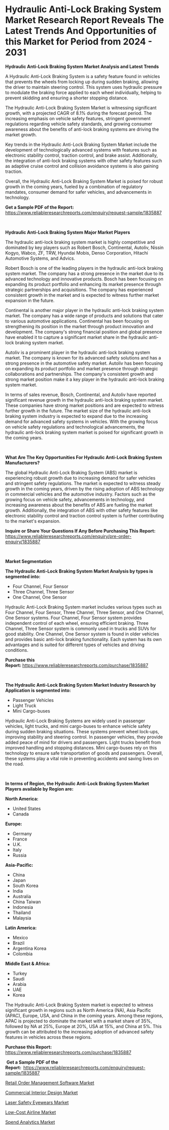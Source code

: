<p><h1>Hydraulic Anti-Lock Braking System Market Research Report Reveals The Latest Trends And Opportunities of this Market for Period from 2024 - 2031</h1></p><p><strong>Hydraulic Anti-Lock Braking System Market Analysis and Latest Trends</strong></p>
<p><p>A Hydraulic Anti-Lock Braking System is a safety feature found in vehicles that prevents the wheels from locking up during sudden braking, allowing the driver to maintain steering control. This system uses hydraulic pressure to modulate the braking force applied to each wheel individually, helping to prevent skidding and ensuring a shorter stopping distance.</p><p>The Hydraulic Anti-Lock Braking System Market is witnessing significant growth, with a projected CAGR of 8.1% during the forecast period. The increasing emphasis on vehicle safety features, stringent government regulations regarding vehicle safety standards, and growing consumer awareness about the benefits of anti-lock braking systems are driving the market growth.</p><p>Key trends in the Hydraulic Anti-Lock Braking System Market include the development of technologically advanced systems with features such as electronic stability control, traction control, and brake assist. Additionally, the integration of anti-lock braking systems with other safety features such as adaptive cruise control and collision avoidance systems is also gaining traction.</p><p>Overall, the Hydraulic Anti-Lock Braking System Market is poised for robust growth in the coming years, fueled by a combination of regulatory mandates, consumer demand for safer vehicles, and advancements in technology.</p></p>
<p><strong>Get a Sample PDF of the Report:&nbsp;</strong> <a href="https://www.reliableresearchreports.com/enquiry/request-sample/1835887">https://www.reliableresearchreports.com/enquiry/request-sample/1835887</a></p>
<p>&nbsp;</p>
<p><strong>Hydraulic Anti-Lock Braking System Major Market Players</strong></p>
<p><p>The hydraulic anti-lock braking system market is highly competitive and dominated by key players such as Robert Bosch, Continental, Autoliv, Nissin Kogyo, Wabco, ZF, TRW, Hyundai Mobis, Denso Corporation, Hitachi Automotive Systems, and Advics.</p><p>Robert Bosch is one of the leading players in the hydraulic anti-lock braking system market. The company has a strong presence in the market due to its advanced technology and innovative products. Bosch has been focusing on expanding its product portfolio and enhancing its market presence through strategic partnerships and acquisitions. The company has experienced consistent growth in the market and is expected to witness further market expansion in the future.</p><p>Continental is another major player in the hydraulic anti-lock braking system market. The company has a wide range of products and solutions that cater to various automotive applications. Continental has been focusing on strengthening its position in the market through product innovation and development. The company's strong financial position and global presence have enabled it to capture a significant market share in the hydraulic anti-lock braking system market.</p><p>Autoliv is a prominent player in the hydraulic anti-lock braking system market. The company is known for its advanced safety solutions and has a strong presence in the automotive safety market. Autoliv has been focusing on expanding its product portfolio and market presence through strategic collaborations and partnerships. The company's consistent growth and strong market position make it a key player in the hydraulic anti-lock braking system market.</p><p>In terms of sales revenue, Bosch, Continental, and Autoliv have reported significant revenue growth in the hydraulic anti-lock braking system market. These companies have strong market positions and are expected to witness further growth in the future. The market size of the hydraulic anti-lock braking system industry is expected to expand due to the increasing demand for advanced safety systems in vehicles. With the growing focus on vehicle safety regulations and technological advancements, the hydraulic anti-lock braking system market is poised for significant growth in the coming years.</p></p>
<p>&nbsp;</p>
<p><strong>What Are The Key Opportunities For Hydraulic Anti-Lock Braking System Manufacturers?</strong></p>
<p><p>The global Hydraulic Anti-Lock Braking System (ABS) market is experiencing robust growth due to increasing demand for safer vehicles and stringent safety regulations. The market is expected to witness steady growth in the coming years, driven by the rising adoption of ABS technology in commercial vehicles and the automotive industry. Factors such as the growing focus on vehicle safety, advancements in technology, and increasing awareness about the benefits of ABS are fueling the market growth. Additionally, the integration of ABS with other safety features like electronic stability control and traction control system is further contributing to the market's expansion.</p></p>
<p><strong>Inquire or Share Your Questions If Any Before Purchasing This Report:</strong> <a href="https://www.reliableresearchreports.com/enquiry/pre-order-enquiry/1835887">https://www.reliableresearchreports.com/enquiry/pre-order-enquiry/1835887</a></p>
<p>&nbsp;</p>
<p><strong>Market Segmentation</strong></p>
<p><strong>The Hydraulic Anti-Lock Braking System Market Analysis by types is segmented into:</strong></p>
<p><ul><li>Four Channel, Four Sensor</li><li>Three Channel, Three Sensor</li><li>One Channel, One Sensor</li></ul></p>
<p><p>Hydraulic Anti-Lock Braking System market includes various types such as Four Channel, Four Sensor, Three Channel, Three Sensor, and One Channel, One Sensor systems. Four Channel, Four Sensor system provides independent control of each wheel, ensuring efficient braking. Three Channel, Three Sensor system is commonly used in trucks and SUVs for good stability. One Channel, One Sensor system is found in older vehicles and provides basic anti-lock braking functionality. Each system has its own advantages and is suited for different types of vehicles and driving conditions.</p></p>
<p><strong>Purchase this Report:&nbsp;</strong><a href="https://www.reliableresearchreports.com/purchase/1835887">https://www.reliableresearchreports.com/purchase/1835887</a></p>
<p>&nbsp;</p>
<p><strong>The Hydraulic Anti-Lock Braking System Market Industry Research by Application is segmented into:</strong></p>
<p><ul><li>Passenger Vehicles</li><li>Light Truck</li><li>Mini Cargo-buses</li></ul></p>
<p><p>Hydraulic Anti-Lock Braking Systems are widely used in passenger vehicles, light trucks, and mini cargo-buses to enhance vehicle safety during sudden braking situations. These systems prevent wheel lock-ups, improving stability and steering control. In passenger vehicles, they provide added peace of mind for drivers and passengers. Light trucks benefit from improved handling and stopping distances. Mini cargo-buses rely on this technology to ensure safe transportation of goods and passengers. Overall, these systems play a vital role in preventing accidents and saving lives on the road.</p></p>
<p>&nbsp;</p>
<p><strong>In terms of Region, the Hydraulic Anti-Lock Braking System Market Players available by Region are:</strong></p>
<p>
    <p> <strong> North America: </strong>
        <ul>
            <li>United States</li>
            <li>Canada</li>
        </ul>
        </p> 
    <p> <strong> Europe: </strong>
        <ul>
            <li>Germany</li>
            <li>France</li>
            <li>U.K.</li>
            <li>Italy</li>
            <li>Russia</li>
        </ul>
        </p> 
    <p> <strong> Asia-Pacific: </strong>
        <ul>
            <li>China</li>
            <li>Japan</li>
            <li>South Korea</li>
            <li>India</li>
            <li>Australia</li>
            <li>China Taiwan</li>
            <li>Indonesia</li>
            <li>Thailand</li>
            <li>Malaysia</li>
        </ul>
        </p> 
    <p> <strong> Latin America: </strong>
        <ul>
            <li>Mexico</li>
            <li>Brazil</li>
            <li>Argentina Korea</li>
            <li>Colombia</li>
        </ul>
        </p> 
    <p> <strong> Middle East & Africa: </strong>
        <ul>
            <li>Turkey</li>
            <li>Saudi</li>
            <li>Arabia</li>
            <li>UAE</li>
            <li>Korea</li>
        </ul>
    </p>
    </p>
<p><p>The Hydraulic Anti-Lock Braking System market is expected to witness significant growth in regions such as North America (NA), Asia Pacific (APAC), Europe, USA, and China in the coming years. Among these regions, APAC is projected to dominate the market with a market share of 35%, followed by NA at 25%, Europe at 20%, USA at 15%, and China at 5%. This growth can be attributed to the increasing adoption of advanced safety features in vehicles across these regions.</p></p>
<p><strong>Purchase this Report: </strong><a href="https://www.reliableresearchreports.com/purchase/1835887">https://www.reliableresearchreports.com/purchase/1835887</a></p>
<p>&nbsp;<strong>Get a Sample PDF of the Report:&nbsp;&nbsp;</strong><a href="https://www.reliableresearchreports.com/enquiry/request-sample/1835887">https://www.reliableresearchreports.com/enquiry/request-sample/1835887</a></p>
<p><strong></strong></p>
<p><p><a href="https://medium.com/@boristurner9889/retail-order-management-software-market-exploring-market-share-market-trends-and-future-growth-0cb83e69557a">Retail Order Management Software Market</a></p><p><a href="https://medium.com/@boristurner9889/commercial-interior-design-market-outlook-industry-overview-and-forecast-2024-to-2031-c725dd8bec83">Commercial Interior Design Market</a></p><p><a href="https://github.com/biheemgalvinlouises6hokrh3h/Market-Research-Report-List-1/blob/main/laser-safety-eyewears-market.md">Laser Safety Eyewears Market</a></p><p><a href="https://github.com/bentleemidoriestelle7o/Market-Research-Report-List-1/blob/main/low-cost-airline-market.md">Low-Cost Airline Market</a></p><p><a href="https://medium.com/@thomasking867/spend-analytics-market-outlook-industry-overview-and-forecast-2024-to-2031-603516e8f023">Spend Analytics Market</a></p></p>